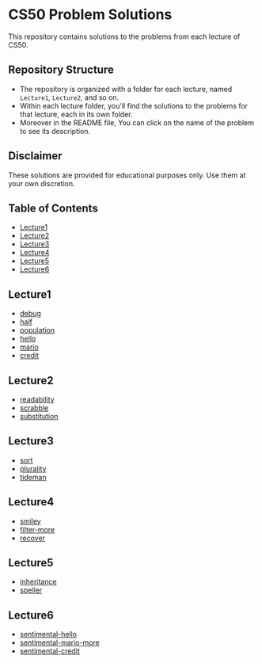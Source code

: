 # CS50 Problem Solutions

This repository contains solutions to the problems from each lecture of CS50.

## Repository Structure

- The repository is organized with a folder for each lecture, named `Lecture1`, `Lecture2`, and so on.
- Within each lecture folder, you'll find the solutions to the problems for that lecture, each in its own folder.
- Moreover in the README file, You can click on the name of the problem to see its description.

## Disclaimer

These solutions are provided for educational purposes only. Use them at your own discretion.

## Table of Contents

- [Lecture1](#lecture1)
- [Lecture2](#lecture2)
- [Lecture3](#lecture3)
- [Lecture4](#lecture4)
- [Lecture5](#lecture5)
- [Lecture6](#lecture6)

## Lecture1

- [debug](https://cs50.harvard.edu/x/2023/problems/1/debug/)
- [half](https://cs50.harvard.edu/x/2023/problems/1/half/)
- [population](https://cs50.harvard.edu/x/2023/labs/1/)
- [hello](https://cs50.harvard.edu/x/2023/psets/1/hello/)
- [mario](https://cs50.harvard.edu/x/2023/psets/1/mario/more/)
- [credit](https://cs50.harvard.edu/x/2023/psets/1/credit/)

## Lecture2

- [readability](https://cs50.harvard.edu/x/2024/psets/2/readability/)
- [scrabble](https://cs50.harvard.edu/x/2024/psets/2/scrabble/)
- [substitution](https://cs50.harvard.edu/x/2024/psets/2/substitution/)

## Lecture3

- [sort](https://cs50.harvard.edu/x/2024/psets/3/sort/)
- [plurality](https://cs50.harvard.edu/x/2024/psets/3/plurality/)
- [tideman](https://cs50.harvard.edu/x/2024/psets/3/tideman/)

## Lecture4

- [smiley](https://cs50.harvard.edu/x/2023/labs/4/smiley/)
- [filter-more](https://cs50.harvard.edu/x/2024/psets/4/filter/more/)
- [recover](https://cs50.harvard.edu/x/2024/psets/4/recover/)

## Lecture5

- [inheritance](https://cs50.harvard.edu/x/2024/psets/5/inheritance/)
- [speller](https://cs50.harvard.edu/x/2024/psets/5/speller/)

## Lecture6

- [sentimental-hello](https://cs50.harvard.edu/x/2024/psets/6/hello/)
- [sentimental-mario-more](https://cs50.harvard.edu/x/2024/psets/6/mario/more/)
- [sentimental-credit](https://cs50.harvard.edu/x/2024/psets/6/credit/)